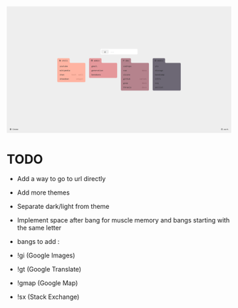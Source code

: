 ![screen](/netstart.png?raw=true "netstart")

# TODO

- Add a way to go to url directly

- Add more themes
- Separate dark/light from theme

- Implement space after bang for muscle memory and bangs starting with the same letter

- bangs to add :
 - !gi (Google Images)
 - !gt (Google Translate)
 - !gmap (Google Map)
 - !sx (Stack Exchange)
